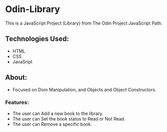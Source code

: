 # Odin-Library
This is a JavaScript Project (Library) from The Odin Project JavaScript Path.

## Technologies Used:
- HTML
- CSS
- JavaSript

## About:
- Focused on Dom Manipulation, and Objects and Object Constructors.

### Features:
- The user can Add a new book to the library.
- The user can Set the book status to Read or Not Read.
- The user can Remove a specific book.
